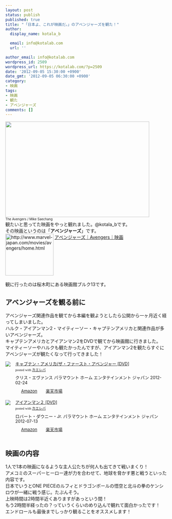 ```yaml
---
layout: post
status: publish
published: true
title: "「日本よ、これが映画だ。」のアベンジャーズを観た！"
author:
  display_name: kotala_b

  email: info@kotalab.com
  url: ''

author_email: info@kotalab.com
wordpress_id: 2509
wordpress_url: https://kotalab.com/?p=2509
date: '2012-09-05 15:30:00 +0900'
date_gmt: '2012-09-05 06:30:00 +0900'
category:
- 映画
tags:
- 映画
- 観た
- アベンジャーズ
comments: []
---
```

<p><a href="https://kotalab.com/wp-content/uploads/avengers_120905.jpg" target="_blank"><img src="https://kotalab.com/wp-content/uploads/avengers_120905.jpg" alt="" title="avengers_120905" width="448" height="298" class="alignnone size-full wp-image-2516" /></a><br />
<span style="font-size:10px;">The Avengers</a> / Mike Saechang</span><br />
観たいと思ってた映画をやっと観れました。@kotala_bです。<br />
その映画というのは「<strong>アベンジャーズ</strong>」です。<br />
<a href="http://www.marvel-japan.com/movies/avengers/home.html" target="_blank"><img src="http://capture.heartrails.com/150x130?http://www.marvel-japan.com/movies/avengers/home.html" alt="http://www.marvel-japan.com/movies/avengers/home.html" width="150" height="130" align="left" /></a><a href="http://www.marvel-japan.com/movies/avengers/home.html" target="_blank">アベンジャーズ｜Avengers｜映画</a><br style="clear:both;" /><br />
観に行ったのは桜木町にある映画館ブルク13です。<br />
<!--more--></p>
<h2>アベンジャーズを観る前に</h2>
<p>アベンジャーズ関連作品を観てから本編を観ようとしたら公開から一ヶ月近く経ってしまいました。<br />
ハルク・アイアンマン2・マイティーソー・キャプテンアメリカと関連作品が多いアベンジャーズ。<br />
キャプテンアメリカとアイアンマン2をDVDで観てから映画館に行きました。<br />
マイティーソーやハルクも観たかったんですが、アイアンマン2を観たらすぐにアベンジャーズが観たくなって行ってきました！</p>
<div class="kaerebalink-box" style="text-align:left;padding-bottom:20px;font-size:small;/zoom: 1;overflow: hidden;">
<div class="kaerebalink-image" style="float:left;margin:0 15px 10px 0;"><a href="http://www.amazon.co.jp/exec/obidos/ASIN/B006J0YRB8/same-22/ref=nosim/" rel="nofollow" target="_blank"><img src="http://ecx.images-amazon.com/images/I/51PligHmbYL._SL160_.jpg" style="border: none;" /></a></div>
<div class="kaerebalink-info" style="line-height:120%;/zoom: 1;overflow: hidden;">
<div class="kaerebalink-name" style="margin-bottom:10px;line-height:120%"><a href="http://www.amazon.co.jp/exec/obidos/ASIN/B006J0YRB8/same-22/ref=nosim/" rel="nofollow" target="_blank">キャプテン・アメリカ/ザ・ファースト・アベンジャー [DVD]</a>
<div class="kaerebalink-powered-date" style="font-size:8pt;margin-top:5px;font-family:verdana;line-height:120%">posted with <a href="http://kaereba.com" target="_blank">カエレバ</a></div>
</div>
<div class="kaerebalink-detail" style="margin-bottom:5px;">クリス・エヴァンス パラマウント ホーム エンタテインメント ジャパン 2012-02-24    </div>
<div class="kaerebalink-link1" style="margin-top:10px;">
<div class="shoplinkamazon" style="display:inline;margin-right:5px;background: url('http://img.yomereba.com/tam_k_01.gif') 0 0 no-repeat;padding: 2px 0 2px 18px;white-space: nowrap;"><a href="http://www.amazon.co.jp/gp/search?keywords=%83U%81E%83t%83%40%81%5B%83X%83g%81E%83A%83x%83%93%83W%83%83%81%5B%20%83L%83%83%83v%83e%83%93%81E%83A%83%81%83%8A%83J&__mk_ja_JP=%83J%83%5E%83J%83i&tag=same-22" rel="nofollow" target="_blank" title="アマゾン" >Amazon</a></div>
<div class="shoplinkrakuten" style="display:inline;margin-right:5px;background: url('http://img.yomereba.com/tam_k_01.gif') 0 -50px no-repeat;padding: 2px 0 2px 18px;white-space: nowrap;"><a href="http://hb.afl.rakuten.co.jp/hgc/0fa7afc8.bbfc196a.0fa7afc9.d56c38f1/?pc=http%3A%2F%2Fsearch.rakuten.co.jp%2Fsearch%2Fmall%2F%25E3%2582%25B6%25E3%2583%25BB%25E3%2583%2595%25E3%2582%25A1%25E3%2583%25BC%25E3%2582%25B9%25E3%2583%2588%25E3%2583%25BB%25E3%2582%25A2%25E3%2583%2599%25E3%2583%25B3%25E3%2582%25B8%25E3%2583%25A3%25E3%2583%25BC%2520%25E3%2582%25AD%25E3%2583%25A3%25E3%2583%2597%25E3%2583%2586%25E3%2583%25B3%25E3%2583%25BB%25E3%2582%25A2%25E3%2583%25A1%25E3%2583%25AA%25E3%2582%25AB%2F-%2Ff.1-p.1-s.1-sf.0-st.A-v.2%3Fx%3D0%26scid%3Daf_ich_link_urltxt%26m%3Dhttp%3A%2F%2Fm.rakuten.co.jp%2F" rel="nofollow" target="_blank" title="楽天市場" >楽天市場</a></div>
</div>
</div>
<div class="booklink-footer" style="clear: left"></div>
</div>
<div class="kaerebalink-box" style="text-align:left;padding-bottom:20px;font-size:small;/zoom: 1;overflow: hidden;">
<div class="kaerebalink-image" style="float:left;margin:0 15px 10px 0;"><a href="http://www.amazon.co.jp/exec/obidos/ASIN/B007T4BLA8/same-22/ref=nosim/" rel="nofollow" target="_blank"><img src="http://ecx.images-amazon.com/images/I/51ZMqBcOndL._SL160_.jpg" style="border: none;" /></a></div>
<div class="kaerebalink-info" style="line-height:120%;/zoom: 1;overflow: hidden;">
<div class="kaerebalink-name" style="margin-bottom:10px;line-height:120%"><a href="http://www.amazon.co.jp/exec/obidos/ASIN/B007T4BLA8/same-22/ref=nosim/" rel="nofollow" target="_blank">アイアンマン２ [DVD]</a>
<div class="kaerebalink-powered-date" style="font-size:8pt;margin-top:5px;font-family:verdana;line-height:120%">posted with <a href="http://kaereba.com" target="_blank">カエレバ</a></div>
</div>
<div class="kaerebalink-detail" style="margin-bottom:5px;">ロバート・ダウニー・Jr. パラマウント ホーム エンタテインメント ジャパン 2012-07-13    </div>
<div class="kaerebalink-link1" style="margin-top:10px;">
<div class="shoplinkamazon" style="display:inline;margin-right:5px;background: url('http://img.yomereba.com/tam_k_01.gif') 0 0 no-repeat;padding: 2px 0 2px 18px;white-space: nowrap;"><a href="http://www.amazon.co.jp/gp/search?keywords=%83A%83C%83A%83%93%83%7D%83%93&__mk_ja_JP=%83J%83%5E%83J%83i&tag=same-22" rel="nofollow" target="_blank" title="アマゾン" >Amazon</a></div>
<div class="shoplinkrakuten" style="display:inline;margin-right:5px;background: url('http://img.yomereba.com/tam_k_01.gif') 0 -50px no-repeat;padding: 2px 0 2px 18px;white-space: nowrap;"><a href="http://hb.afl.rakuten.co.jp/hgc/0fa7afc8.bbfc196a.0fa7afc9.d56c38f1/?pc=http%3A%2F%2Fsearch.rakuten.co.jp%2Fsearch%2Fmall%2F%25E3%2582%25A2%25E3%2582%25A4%25E3%2582%25A2%25E3%2583%25B3%25E3%2583%259E%25E3%2583%25B3%2F-%2Ff.1-p.1-s.1-sf.0-st.A-v.2%3Fx%3D0%26scid%3Daf_ich_link_urltxt%26m%3Dhttp%3A%2F%2Fm.rakuten.co.jp%2F" rel="nofollow" target="_blank" title="楽天市場" >楽天市場</a></div>
</div>
</div>
<div class="booklink-footer" style="clear: left"></div>
</div>
<h2>映画の内容</h2>
<p>1人で1本の映画になるような主人公たちが何人も出てきて戦いまくり！<br />
アメコミのスーパーヒーロー達が力を合わせて、地球を脅かす悪と戦うといった内容です。<br />
日本でいうとONE PIECEのルフィとドラゴンボールの悟空と北斗の拳のケンシロウが一緒に戦う感じ。たぶんそう。<br />
上映時間は2時間半近くありますがあっという間！<br />
もう2時間半経ったの？っていうくらいのめり込んで観れて面白かったです！<br />
エンドロールも最後までしっかり観ることをオススメします！</p>
